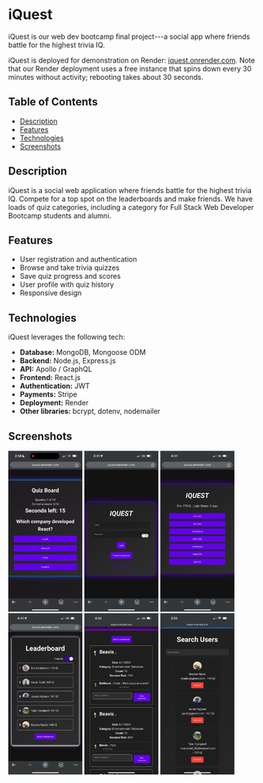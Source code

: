 # iQuest

iQuest is our web dev bootcamp final project---a social app where friends battle for the highest trivia IQ.

iQuest is deployed for demonstration on Render: [iquest.onrender.com](https://iquest.onrender.com). Note that our Render deployment uses a free instance that spins down every 30 minutes without activity; rebooting takes about 30 seconds.    

## Table of Contents

- [Description](#description)
- [Features](#features)
- [Technologies](#technologies)
- [Screenshots](#screenshots)

## Description

iQuest is a social web application where friends battle for the highest trivia IQ. Compete for a top spot on the leaderboards and make friends. We have loads of quiz categories, including a category for Full Stack Web Developer Bootcamp students and alumni. 

## Features

- User registration and authentication
- Browse and take trivia quizzes
- Save quiz progress and scores
- User profile with quiz history
- Responsive design

## Technologies

iQuest leverages the following tech:

- **Database:** MongoDB, Mongoose ODM
- **Backend:** Node.js, Express.js
- **API:** Apollo / GraphQL
- **Frontend:** React.js
- **Authentication:** JWT
- **Payments:** Stripe
- **Deployment:** Render
- **Other libraries:** bcrypt, dotenv, nodemailer

## Screenshots

<img src='/screenshots/quiz.gif' width="150px" alt="screenshot">
<img src='/screenshots/IMG_0896.PNG' width="150px" alt="screenshot">
<img src='/screenshots/IMG_0897.PNG' width="150px" alt="screenshot"><br>
<img src='/screenshots/IMG_0898.PNG' width="150px" alt="screenshot">
<img src='/screenshots/IMG_0899.PNG' width="150px" alt="screenshot"> 
<img src='/screenshots/IMG_0904.PNG' width="150px" alt="screenshot"> 